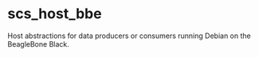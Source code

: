 # scs_host_bbe
Host abstractions for data producers or consumers running Debian on the BeagleBone Black.
